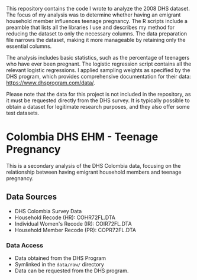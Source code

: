 This repository contains the code I wrote to analyze the 2008 DHS dataset. The focus of my analysis was to determine whether having an emigrant household member influences teenage pregnancy. The R scripts include a preamble that lists all the libraries I use and describes my method for reducing the dataset to only the necessary columns. The data preparation file narrows the dataset, making it more manageable by retaining only the essential columns.

The analysis includes basic statistics, such as the percentage of teenagers who have ever been pregnant. The logistic regression script contains all the relevant logistic regressions. I applied sampling weights as specified by the DHS program, which provides comprehensive documentation for their data: https://www.dhsprogram.com/data/.

Please note that the data for this project is not included in the repository, as it must be requested directly from the DHS survey. It is typically possible to obtain a dataset for legitimate research purposes, and they also offer some test datasets.

# Colombia DHS EHM - Teenage Pregnancy
This is a secondary analysis of the DHS Colombia data, focusing on the relationship between having emigrant household members and teenage pregnancy.

## Data Sources
- DHS Colombia Survey Data
- Household Recode (HR): COHR72FL.DTA
- Individual Women's Recode (IR): COIR72FL.DTA
- Household Member Recode (PR): COPR72FL.DTA

### Data Access
- Data obtained from the DHS Program
- Symlinked in the `data/raw/` directory
- Data can be requested from the DHS program.